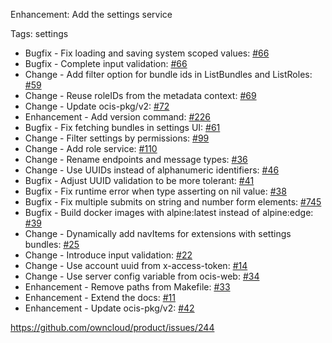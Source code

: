 Enhancement: Add the settings service

Tags: settings

* Bugfix - Fix loading and saving system scoped values: [#66](https://github.com/owncloud/ocis-settings/pull/66)
* Bugfix - Complete input validation: [#66](https://github.com/owncloud/ocis-settings/pull/66)
* Change - Add filter option for bundle ids in ListBundles and ListRoles: [#59](https://github.com/owncloud/ocis-settings/pull/59)
* Change - Reuse roleIDs from the metadata context: [#69](https://github.com/owncloud/ocis-settings/pull/69)
* Change - Update ocis-pkg/v2: [#72](https://github.com/owncloud/ocis-settings/pull/72)
* Enhancement - Add version command: [#226](https://github.com/owncloud/product/issues/226)
* Bugfix - Fix fetching bundles in settings UI: [#61](https://github.com/owncloud/ocis-settings/pull/61)
* Change - Filter settings by permissions: [#99](https://github.com/owncloud/product/issues/99)
* Change - Add role service: [#110](https://github.com/owncloud/product/issues/110)
* Change - Rename endpoints and message types: [#36](https://github.com/owncloud/ocis-settings/issues/36)
* Change - Use UUIDs instead of alphanumeric identifiers: [#46](https://github.com/owncloud/ocis-settings/pull/46)
* Bugfix - Adjust UUID validation to be more tolerant: [#41](https://github.com/owncloud/ocis-settings/issues/41)
* Bugfix - Fix runtime error when type asserting on nil value: [#38](https://github.com/owncloud/ocis-settings/pull/38)
* Bugfix - Fix multiple submits on string and number form elements: [#745](https://github.com/owncloud/owncloud-design-system/issues/745)
* Bugfix - Build docker images with alpine:latest instead of alpine:edge: [#39](https://github.com/owncloud/ocis-settings/pull/39)
* Change - Dynamically add navItems for extensions with settings bundles: [#25](https://github.com/owncloud/ocis-settings/pull/25)
* Change - Introduce input validation: [#22](https://github.com/owncloud/ocis-settings/pull/22)
* Change - Use account uuid from x-access-token: [#14](https://github.com/owncloud/ocis-settings/pull/14)
* Change - Use server config variable from ocis-web: [#34](https://github.com/owncloud/ocis-settings/pull/34)
* Enhancement - Remove paths from Makefile: [#33](https://github.com/owncloud/ocis-settings/pull/33)
* Enhancement - Extend the docs: [#11](https://github.com/owncloud/ocis-settings/issues/11)
* Enhancement - Update ocis-pkg/v2: [#42](https://github.com/owncloud/ocis-settings/pull/42)

https://github.com/owncloud/product/issues/244
